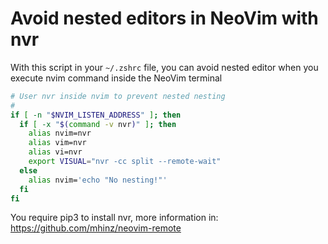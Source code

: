 # Avoid nested editors in NeoVim with nvr

With this script in your `~/.zshrc` file, you can avoid nested editor when you execute
nvim command inside the NeoVim terminal

```sh
# User nvr inside nvim to prevent nested nesting
# 
if [ -n "$NVIM_LISTEN_ADDRESS" ]; then
  if [ -x "$(command -v nvr)" ]; then
    alias nvim=nvr
    alias vim=nvr
    alias vi=nvr
    export VISUAL="nvr -cc split --remote-wait"
  else
    alias nvim='echo "No nesting!"'
  fi
fi
```

You require pip3 to install nvr, more information in: https://github.com/mhinz/neovim-remote 
